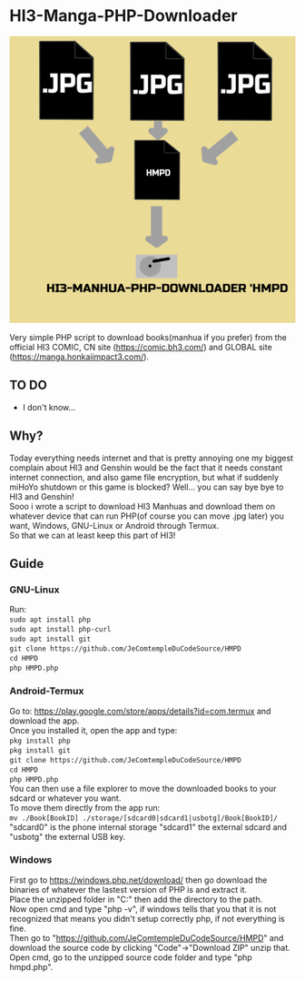 # HI3-Manga-PHP-Downloader
![HMPD ICON](/HMPD512x512.bmp) 

Very simple PHP script to download books(manhua if you prefer) from the official HI3 COMIC, CN site (https://comic.bh3.com/) and GLOBAL site (https://manga.honkaiimpact3.com/).

## TO DO
* I don't know...

## Why?
Today everything needs internet and that is pretty annoying one my biggest complain about HI3 and Genshin would be the fact that it needs constant internet connection, and also game file encryption, but what if suddenly miHoYo shutdown or this game is blocked? Well... you can say bye bye to HI3 and Genshin!\
Sooo i wrote a script to download HI3 Manhuas and download them on whatever device that can run PHP(of course you can move .jpg later) you want, Windows, GNU-Linux or Android through Termux.\
So that we can at least keep this part of HI3!

## Guide
### GNU-Linux
Run: \
```sudo apt install php```\
```sudo apt install php-curl```\
```sudo apt install git```\
```git clone https://github.com/JeComtempleDuCodeSource/HMPD```\
```cd HMPD```\
```php HMPD.php```

### Android-Termux
Go to: https://play.google.com/store/apps/details?id=com.termux and download the app. \
Once you installed it, open the app and type: \
```pkg install php```\
```pkg install git```\
```git clone https://github.com/JeComtempleDuCodeSource/HMPD```\
```cd HMPD```\
```php HMPD.php```\
You can then use a file explorer to move the downloaded books to your sdcard or whatever you want.\
To move them directly from the app run:\
```mv ./Book[BookID] ./storage/[sdcard0|sdcard1|usbotg]/Book[BookID]/```\
"sdcard0" is the phone internal storage "sdcard1" the external sdcard and "usbotg" the external USB key.

### Windows
First go to https://windows.php.net/download/ then go download the binaries of whatever the lastest version of PHP is and extract it.\
Place the unzipped folder in "C:\" then add the directory to the path.\
Now open cmd and type "php -v", if windows tells that you that it is not recognized that means you didn't setup correctly php, if not everything is fine.\
Then go to "https://github.com/JeComtempleDuCodeSource/HMPD" and download the source code by clicking "Code"->"Download ZIP" unzip that.\
Open cmd, go to the unzipped source code folder and type "php hmpd.php".
